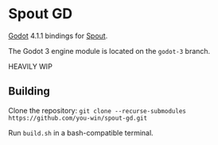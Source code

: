 # Spout GD

[Godot](https://github.com/godotengine/godot) 4.1.1 bindings for [Spout](https://github.com/leadedge/Spout2).

The Godot 3 engine module is located on the `godot-3` branch.

HEAVILY WIP

## Building

Clone the repository: `git clone --recurse-submodules https://github.com/you-win/spout-gd.git`

Run `build.sh` in a bash-compatible terminal.

